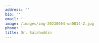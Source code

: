 ```yaml
---
address: ''
bio: ''
email: ''
image: /images/img-20230404-wa0014-2.jpg
phone: ''
title: Dr. Salahuddin
---
```




